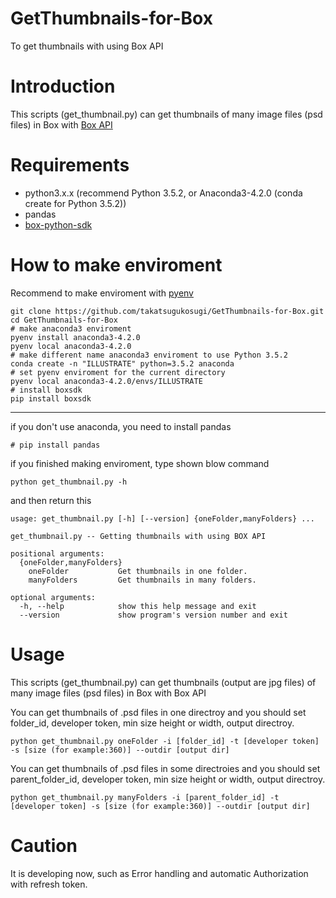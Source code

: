 # GetThumbnails-for-Box

To get thumbnails with using Box API

# Introduction

This scripts (get_thumbnail.py) can get thumbnails of many image files (psd files) in Box with [Box API](https://developer.box.com/v2.0/reference)


# Requirements

*  python3.x.x (recommend Python 3.5.2, or Anaconda3-4.2.0 (conda create for Python 3.5.2))
*  pandas
*  [box-python-sdk](https://github.com/box/box-python-sdk) 

# How to make enviroment
Recommend to make enviroment with [pyenv](https://github.com/pyenv/pyenv)

```
git clone https://github.com/takatsugukosugi/GetThumbnails-for-Box.git
cd GetThumbnails-for-Box
# make anaconda3 enviroment
pyenv install anaconda3-4.2.0
pyenv local anaconda3-4.2.0
# make different name anaconda3 enviroment to use Python 3.5.2
conda create -n "ILLUSTRATE" python=3.5.2 anaconda
# set pyenv enviroment for the current directory
pyenv local anaconda3-4.2.0/envs/ILLUSTRATE
# install boxsdk
pip install boxsdk
```
---
if you don't use anaconda, you need to install pandas

```
# pip install pandas
```

if you finished making enviroment, type shown blow command

```
python get_thumbnail.py -h
```

and then return this

```
usage: get_thumbnail.py [-h] [--version] {oneFolder,manyFolders} ...

get_thumbnail.py -- Getting thumbnails with using BOX API

positional arguments:
  {oneFolder,manyFolders}
    oneFolder           Get thumbnails in one folder.
    manyFolders         Get thumbnails in many folders.

optional arguments:
  -h, --help            show this help message and exit
  --version             show program's version number and exit
```
# Usage

This scripts (get_thumbnail.py) can get thumbnails (output are jpg files) of many image files (psd files) in Box with Box API

You can get thumbnails of .psd files in one directroy and you should set folder_id, developer token, min size height or width, output directroy.

```
python get_thumbnail.py oneFolder -i [folder_id] -t [developer token] -s [size (for example:360)] --outdir [output dir]
```

You can get thumbnails of .psd files in some directroies and you should set parent_folder_id, developer token, min size height or width, output directroy.

```
python get_thumbnail.py manyFolders -i [parent_folder_id] -t [developer token] -s [size (for example:360)] --outdir [output dir]
```


# Caution

It is developing now, such as  Error handling and automatic Authorization with refresh token.
